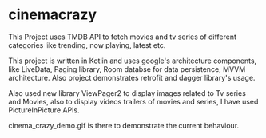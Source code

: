 # cinemacrazy

This Project uses TMDB API to fetch movies and tv series of different categories like trending, now playing, latest etc. 

This project is written in Kotlin and uses google's architecture components, like LiveData, Paging library, Room databse for data persistence, MVVM architecture. Also project demonstrates retrofit and dagger library's usage.

Also used new library ViewPager2 to display images related to Tv series and Movies, also to display videos trailers of movies and series, I have used PictureInPicture APIs.

cinema_crazy_demo.gif is there to demonstrate the current behaviour.

